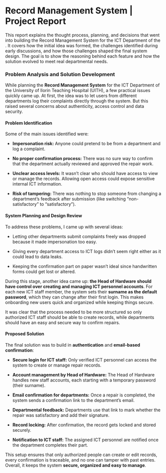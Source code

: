 # Record Management System | Project Report

This report explains the thought process, planning, and decisions that went into building the Record Management System for the ICT Department of the <confidential>. It covers how the initial idea was formed, the challenges identified during early discussions, and how those challenges shaped the final system design. The goal is to show the reasoning behind each feature and how the solution evolved to meet real departmental needs.

### Problem Analysis and Solution Development

While planning the **Record Management System** for the ICT Department of the University of Ilorin Teaching Hospital (UITH), a few practical issues quickly came up. At first, the idea was to let users from different departments log their complaints directly through the system. But this raised several concerns about authenticity, access control and data security.

#### Problem Identification

Some of the main issues identified were:

- **Impersonation risk:** Anyone could pretend to be from a department and log a complaint.
    
- **No proper confirmation process:** There was no sure way to confirm that the department actually reviewed and approved the repair work.
    
- **Unclear access levels:** It wasn’t clear who should have access to view or manage the records. Allowing open access could expose sensitive internal ICT information.
    
- **Risk of tampering:** There was nothing to stop someone from changing a department’s feedback after submission (like switching “non-satisfactory” to “satisfactory”).
    

#### System Planning and Design Review

To address these problems, I came up with several ideas:

- Letting other departments submit complaints freely was dropped because it made impersonation too easy.
    
- Giving every department access to ICT logs didn’t seem right either as it could lead to data leaks.
    
- Keeping the confirmation part on paper wasn’t ideal since handwritten forms could get lost or altered.
    

During this stage, another idea came up: **the Head of Hardware should have control over creating and managing ICT personnel accounts**. For each new ICT staff member, the system sets their **surname as the default password**, which they can change after their first login. This makes onboarding new users quick and organized while keeping things secure.

It was clear that the process needed to be more structured so only authorized ICT staff should be able to create records, while departments should have an easy and secure way to confirm repairs.

#### Proposed Solution

The final solution was to build in **authentication** and **email-based confirmation**:

- **Secure login for ICT staff:** Only verified ICT personnel can access the system to create or manage repair records.
    
- **Account management by Head of Hardware:** The Head of Hardware handles new staff accounts, each starting with a temporary password (their surname).
    
- **Email confirmation for departments:** Once a repair is completed, the system sends a confirmation link to the department’s email.
    
- **Departmental feedback:** Departments use that link to mark whether the repair was satisfactory and add their signature.
    
- **Record locking:** After confirmation, the record gets locked and stored securely.
    
- **Notification to ICT staff:** The assigned ICT personnel are notified once the department completes their part.
    

This setup ensures that only authorized people can create or edit records, every confirmation is traceable, and no one can tamper with past entries. Overall, it keeps the system **secure, organized and easy to manage**.